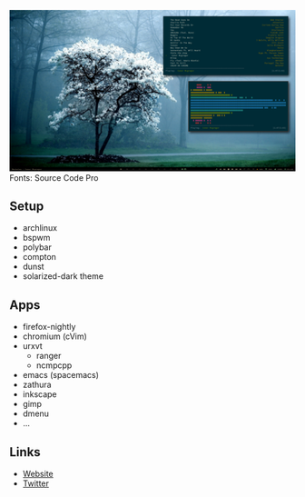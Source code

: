 ![Desktop](./screenshot.png?raw=true)
Fonts: Source Code Pro

## Setup

- archlinux
- bspwm
- polybar
- compton
- dunst
- solarized-dark theme

## Apps

- firefox-nightly
- chromium (cVim)
- urxvt
  - ranger
  - ncmpcpp
- emacs (spacemacs)
- zathura
- inkscape
- gimp
- dmenu
- ...

## Links

- [Website](https://jonathanconde.com)
- [Twitter](https://twitter.com/JC0nde)
